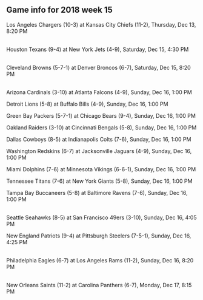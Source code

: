 ## Game info for 2018 week 15
Los Angeles Chargers (10-3) at Kansas City Chiefs (11-2), Thursday, Dec 13, 8:20 PM

<br/>Houston Texans (9-4) at New York Jets (4-9), Saturday, Dec 15, 4:30 PM

<br/>Cleveland Browns (5-7-1) at Denver Broncos (6-7), Saturday, Dec 15, 8:20 PM

<br/>Arizona Cardinals (3-10) at Atlanta Falcons (4-9), Sunday, Dec 16, 1:00 PM

Detroit Lions (5-8) at Buffalo Bills (4-9), Sunday, Dec 16, 1:00 PM

Green Bay Packers (5-7-1) at Chicago Bears (9-4), Sunday, Dec 16, 1:00 PM

Oakland Raiders (3-10) at Cincinnati Bengals (5-8), Sunday, Dec 16, 1:00 PM

Dallas Cowboys (8-5) at Indianapolis Colts (7-6), Sunday, Dec 16, 1:00 PM

Washington Redskins (6-7) at Jacksonville Jaguars (4-9), Sunday, Dec 16, 1:00 PM

Miami Dolphins (7-6) at Minnesota Vikings (6-6-1), Sunday, Dec 16, 1:00 PM

Tennessee Titans (7-6) at New York Giants (5-8), Sunday, Dec 16, 1:00 PM

Tampa Bay Buccaneers (5-8) at Baltimore Ravens (7-6), Sunday, Dec 16, 1:00 PM

<br/>Seattle Seahawks (8-5) at San Francisco 49ers (3-10), Sunday, Dec 16, 4:05 PM

New England Patriots (9-4) at Pittsburgh Steelers (7-5-1), Sunday, Dec 16, 4:25 PM

<br/>Philadelphia Eagles (6-7) at Los Angeles Rams (11-2), Sunday, Dec 16, 8:20 PM

<br/>New Orleans Saints (11-2) at Carolina Panthers (6-7), Monday, Dec 17, 8:15 PM

